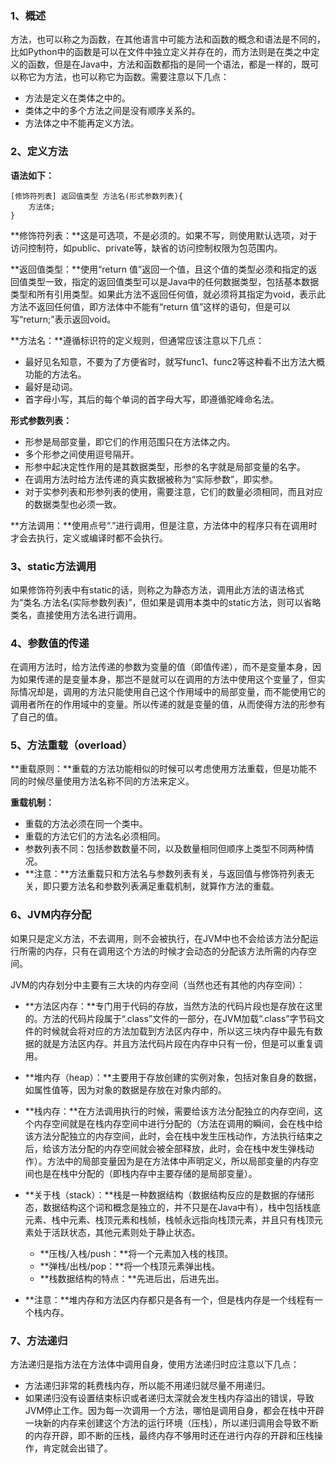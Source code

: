 ### 1、概述

方法，也可以称之为函数，在其他语言中可能方法和函数的概念和语法是不同的，比如Python中的函数是可以在文件中独立定义并存在的，而方法则是在类之中定义的函数，但是在Java中，方法和函数都指的是同一个语法，都是一样的，既可以称它为方法，也可以称它为函数。需要注意以下几点：

* 方法是定义在类体之中的。
* 类体之中的多个方法之间是没有顺序关系的。
* 方法体之中不能再定义方法。

### 2、定义方法

**语法如下：**

```
[修饰符列表] 返回值类型 方法名(形式参数列表){
    方法体;
}
```

**修饰符列表：**这是可选项，不是必须的。如果不写，则使用默认选项，对于访问控制符，如public、private等，缺省的访问控制权限为包范围内。

**返回值类型：**使用“return 值”返回一个值，且这个值的类型必须和指定的返回值类型一致，指定的返回值类型可以是Java中的任何数据类型，包括基本数据类型和所有引用类型。如果此方法不返回任何值，就必须将其指定为void，表示此方法不返回任何值，即方法体中不能有“return 值”这样的语句，但是可以写“return;”表示返回void。

**方法名：**遵循标识符的定义规则，但通常应该注意以下几点：

* 最好见名知意，不要为了方便省时，就写func1、func2等这种看不出方法大概功能的方法名。
* 最好是动词。
* 首字母小写，其后的每个单词的首字母大写，即遵循驼峰命名法。

**形式参数列表：**

* 形参是局部变量，即它们的作用范围只在方法体之内。
* 多个形参之间使用逗号隔开。
* 形参中起决定性作用的是其数据类型，形参的名字就是局部变量的名字。
* 在调用方法时给方法传递的真实数据被称为“实际参数”，即实参。
* 对于实参列表和形参列表的使用，需要注意，它们的数量必须相同，而且对应的数据类型也必须一致。

**方法调用：**使用点号“.”进行调用，但是注意，方法体中的程序只有在调用时才会去执行，定义或编译时都不会执行。

### 3、static方法调用

如果修饰符列表中有static的话，则称之为静态方法，调用此方法的语法格式为“类名.方法名\(实际参数列表\)”，但如果是调用本类中的static方法，则可以省略类名，直接使用方法名进行调用。

### 4、参数值的传递

在调用方法时，给方法传递的参数为变量的值（即值传递），而不是变量本身，因为如果传递的是变量本身，那岂不是就可以在调用的方法中使用这个变量了，但实际情况却是，调用的方法只能使用自己这个作用域中的局部变量，而不能使用它的调用者所在的作用域中的变量。所以传递的就是变量的值，从而使得方法的形参有了自己的值。

### 5、方法重载（overload）

**重载原则：**重载的方法功能相似的时候可以考虑使用方法重载，但是功能不同的时候尽量使用方法名称不同的方法来定义。

**重载机制：**

* 重载的方法必须在同一个类中。
* 重载的方法它们的方法名必须相同。
* 参数列表不同：包括参数数量不同，以及数量相同但顺序上类型不同两种情况。
* **注意：**方法重载只和方法名与参数列表有关，与返回值与修饰符列表无关，即只要方法名和参数列表满足重载机制，就算作方法的重载。

### 6、JVM内存分配

如果只是定义方法，不去调用，则不会被执行，在JVM中也不会给该方法分配运行所需的内存，只有在调用这个方法的时候才会动态的分配该方法所需的内存空间。

JVM的内存划分中主要有三大块的内存空间（当然也还有其他的内存空间）：

* **方法区内存：**专门用于代码的存放，当然方法的代码片段也是存放在这里的。方法的代码片段属于“.class”文件的一部分，在JVM加载“.class”字节码文件的时候就会将对应的方法加载到方法区内存中，所以这三块内存中最先有数据的就是方法区内存。并且方法代码片段在内存中只有一份，但是可以重复调用。
* **堆内存（heap）：**主要用于存放创建的实例对象，包括对象自身的数据，如属性值等，因为对象的数据是存放在对象内部的。
* **栈内存：**在方法调用执行的时候，需要给该方法分配独立的内存空间，这个内存空间就是在栈内存空间中进行分配的（方法在调用的瞬间，会在栈中给该方法分配独立的内存空间，此时，会在栈中发生压栈动作，方法执行结束之后，给该方法分配的内存空间就会被全部释放，此时，会在栈中发生弹栈动作）。方法中的局部变量因为是在方法体中声明定义，所以局部变量的内存空间也是在栈中分配的（即栈内存中主要存储的是局部变量）。
* **关于栈（stack）：**栈是一种数据结构（数据结构反应的是数据的存储形态，数据结构这个词和概念是独立的，并不只是在Java中有），栈中包括栈底元素、栈中元素、栈顶元素和栈帧，栈帧永远指向栈顶元素，并且只有栈顶元素处于活跃状态，其他元素则处于静止状态。

  * **压栈/入栈/push：**将一个元素加入栈的栈顶。
  * **弹栈/出栈/pop：**将一个栈顶元素弹出栈。
  * **栈数据结构的特点：**先进后出，后进先出。

* **注意：**堆内存和方法区内存都只是各有一个，但是栈内存是一个线程有一个栈内存。

### 7、方法递归

方法递归是指方法在方法体中调用自身，使用方法递归时应注意以下几点：

* 方法递归非常的耗费栈内存，所以能不用递归就尽量不用递归。
* 如果递归没有设置结束标识或者递归太深就会发生栈内存溢出的错误，导致JVM停止工作。因为每一次调用一个方法，哪怕是调用自身，都会在栈中开辟一块新的内存来创建这个方法的运行环境（压栈），所以递归调用会导致不断的内存开辟，即不断的压栈，最终内存不够用时还在进行内存的开辟和压栈操作，肯定就会出错了。




